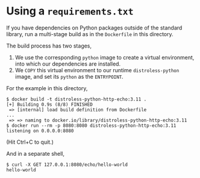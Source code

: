 # Using a `requirements.txt`

If you have dependencies on Python packages outside of the standard library, run a multi-stage build as in the `Dockerfile` in this directory.

The build process has two stages,

1. We use the corresponding `python` image to create a virtual environment, into which our dependencies are installed.
2. We `COPY` this virtual environment to our runtime `distroless-python` image, and set its `python` as the `ENTRYPOINT`.

For the example in this directory,

```shell
$ docker build -t distroless-python-http-echo:3.11 .
[+] Building 0.9s (8/8) FINISHED
 => [internal] load build definition from Dockerfile
...
 => => naming to docker.io/library/distroless-python-http-echo:3.11
$ docker run --rm -p 8080:8080 distroless-python-http-echo:3.11
listening on 0.0.0.0:8080
```

(Hit Ctrl+C to quit.)

And in a separate shell,

```shell
$ curl -X GET 127.0.0.1:8080/echo/hello-world
hello-world
```
